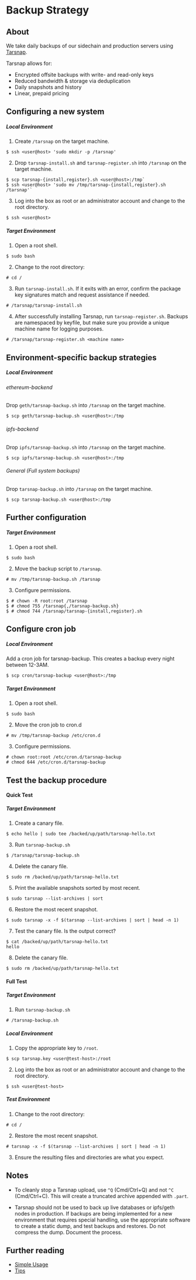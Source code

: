 # Backup Strategy

## About

We take daily backups of our sidechain and production servers using [Tarsnap][1].

Tarsnap allows for:

* Encrypted offsite backups with write- and read-only keys
* Reduced bandwidth & storage via deduplication
* Daily snapshots and history
* Linear, prepaid pricing

## Configuring a new system

##### Local Environment

1. Create `/tarsnap` on the target machine.

`$ ssh <user@host> 'sudo mkdir -p /tarsnap'`

2. Drop `tarsnap-install.sh` and `tarsnap-register.sh` into `/tarsnap` on the target machine.

```
$ scp tarsnap-{install,register}.sh <user@host>:/tmp`
$ ssh <user@host> 'sudo mv /tmp/tarsnap-{install,register}.sh /tarsnap'`
```

3. Log into the box as root or an administrator account and change to the root directory.

`$ ssh <user@host>`

##### Target Environment

1. Open a root shell.

`$ sudo bash`

2. Change to the root directory:

`# cd /`

3. Run `tarsnap-install.sh`. If it exits with an error, confirm the package key signatures match and request assistance if needed.

`# /tarsnap/tarsnap-install.sh`

4. After successfully installing Tarsnap, run `tarsnap-register.sh`. Backups are namespaced by keyfile, but make sure you provide a unique machine name for logging purposes.

`# /tarsnap/tarsnap-register.sh <machine name>`

## Environment-specific backup strategies

##### Local Environment

###### ethereum-backend

Drop `geth/tarsnap-backup.sh` into `/tarsnap` on the target machine.

`$ scp geth/tarsnap-backup.sh <user@host>:/tmp`

###### ipfs-backend

Drop `ipfs/tarsnap-backup.sh` into `/tarsnap` on the target machine.

`$ scp ipfs/tarsnap-backup.sh <user@host>:/tmp`

###### General (Full system backups)

Drop `tarsnap-backup.sh` into `/tarsnap` on the target machine.

`$ scp tarsnap-backup.sh <user@host>:/tmp`

## Further configuration

##### Target Environment

1. Open a root shell.

`$ sudo bash`

2. Move the backup script to `/tarsnap`.

`# mv /tmp/tarsnap-backup.sh /tarsnap`

3. Configure permissions.

```
$ # chown -R root:root /tarsnap
$ # chmod 755 /tarsnap{,/tarsnap-backup.sh}
$ # chmod 744 /tarsnap/tarsnap-{install,register}.sh
```

## Configure cron job

##### Local Environment

Add a cron job for tarsnap-backup.
This creates a backup every night between 12-3AM.

`$ scp cron/tarsnap-backup <user@host>:/tmp`


##### Target Environment

1. Open a root shell.

`$ sudo bash`

2. Move the cron job to cron.d

`# mv /tmp/tarsnap-backup /etc/cron.d`

3. Configure permissions.

```
# chown root:root /etc/cron.d/tarsnap-backup
# chmod 644 /etc/cron.d/tarsnap-backup
``` 

## Test the backup procedure

#### Quick Test

##### Target Environment

1. Create a canary file.

`$ echo hello | sudo tee /backed/up/path/tarsnap-hello.txt`

3. Run `tarsnap-backup.sh`

`$ /tarsnap/tarsnap-backup.sh`

4. Delete the canary file.

`$ sudo rm /backed/up/path/tarsnap-hello.txt`

5. Print the available snapshots sorted by most recent.

`$ sudo tarsnap --list-archives | sort`

6. Restore the most recent snapshot.

`$ sudo tarsnap -x -f $(tarsnap --list-archives | sort | head -n 1)`

7. Test the canary file. Is the output correct?

```
$ cat /backed/up/path/tarsnap-hello.txt
hello
```

8. Delete the canary file.

`$ sudo rm /backed/up/path/tarsnap-hello.txt`

#### Full Test

##### Target Environment

1. Run `tarsnap-backup.sh`

`# /tarsnap-backup.sh`

##### Local Environment

1. Copy the appropriate key to `/root`.

`$ scp tarsnap.key <user@test-host>:/root`

2. Log into the box as root or an administrator account and change to the root directory.

`$ ssh <user@test-host>`

##### Test Environment

1. Change to the root directory:

`# cd /`

2. Restore the most recent snapshot.

`# tarsnap -x -f $(tarsnap --list-archives | sort | head -n 1)`

3. Ensure the resulting files and directories are what you expect.

## Notes

* To cleanly stop a Tarsnap upload, use `^Q` (Cmd/Ctrl+Q) and not `^C` (Cmd/Ctrl+C). This will create a truncated archive appended with `.part`.

* Tarsnap should not be used to back up live databases or ipfs/geth nodes in production. If backups are being implemented for a new environment that requires special handling, use the appropriate software to create a static dump, and test backups and restores. Do not compress the dump. Document the process.

## Further reading

* [Simple Usage][2]
* [Tips][3]

[1]: https://www.tarsnap.com/ "Tarsnap"
[2]: https://www.tarsnap.com/simple-usage.html "Simple Usage"
[3]: https://www.tarsnap.com/tips.html "Tips"


